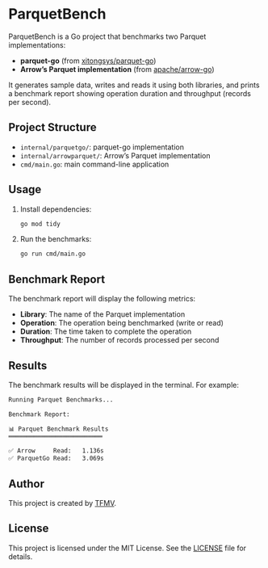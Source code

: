 # ParquetBench

ParquetBench is a Go project that benchmarks two Parquet implementations:

- **parquet-go** (from [xitongsys/parquet-go](https://github.com/xitongsys/parquet-go))
- **Arrow’s Parquet implementation** (from [apache/arrow-go](https://github.com/apache/arrow-go))

It generates sample data, writes and reads it using both libraries, and prints a benchmark report showing operation duration and throughput (records per second).

## Project Structure

- `internal/parquetgo/`: parquet-go implementation
- `internal/arrowparquet/`: Arrow’s Parquet implementation
- `cmd/main.go`: main command-line application

## Usage

1. Install dependencies:
   ```bash
   go mod tidy
   ```

2. Run the benchmarks:
   ```bash
   go run cmd/main.go
   ```

## Benchmark Report

The benchmark report will display the following metrics:

- **Library**: The name of the Parquet implementation
- **Operation**: The operation being benchmarked (write or read)
- **Duration**: The time taken to complete the operation
- **Throughput**: The number of records processed per second

## Results

The benchmark results will be displayed in the terminal. For example:

```bash
Running Parquet Benchmarks...

Benchmark Report:

📊 Parquet Benchmark Results
══════════════════════════

✅ Arrow     Read:   1.136s
✅ ParquetGo Read:   3.069s
```

## Author

This project is created by [TFMV](https://github.com/TFMV).

## License

This project is licensed under the MIT License. See the [LICENSE](LICENSE) file for details.


